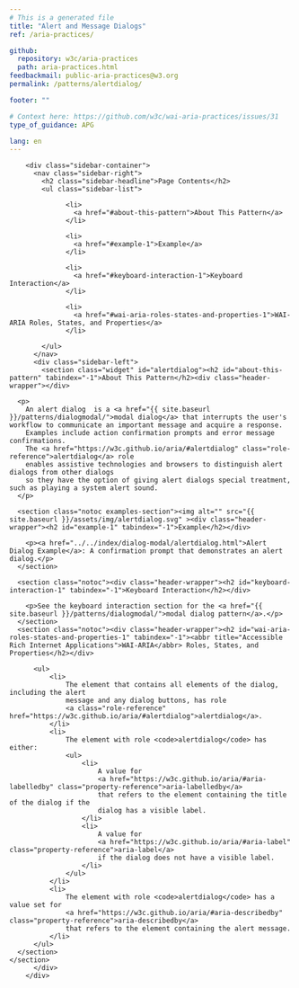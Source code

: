 ```yaml
---
# This is a generated file
title: "Alert and Message Dialogs"
ref: /aria-practices/

github:
  repository: w3c/aria-practices
  path: aria-practices.html
feedbackmail: public-aria-practices@w3.org
permalink: /patterns/alertdialog/

footer: ""

# Context here: https://github.com/w3c/wai-aria-practices/issues/31
type_of_guidance: APG

lang: en
---
```



<link rel="stylesheet" href="{{ site.baseurl }}/assets/styles.css">
<!-- Code highlighting styles -->
<link rel="stylesheet" href="{{ site.baseurl }}/index/css/github.css">

<div>

        <div class="sidebar-container">
          <nav class="sidebar-right">
            <h2 class="sidebar-headline">Page Contents</h2>
            <ul class="sidebar-list">
              
                  <li>
                    <a href="#about-this-pattern">About This Pattern</a>
                  </li>
                 
                  <li>
                    <a href="#example-1">Example</a>
                  </li>
                 
                  <li>
                    <a href="#keyboard-interaction-1">Keyboard Interaction</a>
                  </li>
                 
                  <li>
                    <a href="#wai-aria-roles-states-and-properties-1">WAI-ARIA Roles, States, and Properties</a>
                  </li>
                
            </ul>
          </nav>
          <div class="sidebar-left">
            <section class="widget" id="alertdialog"><h2 id="about-this-pattern" tabindex="-1">About This Pattern</h2><div class="header-wrapper"></div>
      
      <p>
        An alert dialog  is a <a href="{{ site.baseurl }}/patterns/dialogmodal/">modal dialog</a> that interrupts the user's workflow to communicate an important message and acquire a response.
        Examples include action confirmation prompts and error message confirmations.
        The <a href="https://w3c.github.io/aria/#alertdialog" class="role-reference">alertdialog</a> role
        enables assistive technologies and browsers to distinguish alert dialogs from other dialogs
        so they have the option of giving alert dialogs special treatment, such as playing a system alert sound.
      </p>

      <section class="notoc examples-section"><img alt="" src="{{ site.baseurl }}/assets/img/alertdialog.svg" ><div class="header-wrapper"><h2 id="example-1" tabindex="-1">Example</h2></div>
        
        <p><a href="../../index/dialog-modal/alertdialog.html">Alert Dialog Example</a>: A confirmation prompt that demonstrates an alert dialog.</p>
      </section>

      <section class="notoc"><div class="header-wrapper"><h2 id="keyboard-interaction-1" tabindex="-1">Keyboard Interaction</h2></div>
        
        <p>See the keyboard interaction section for the <a href="{{ site.baseurl }}/patterns/dialogmodal/">modal dialog pattern</a>.</p>
      </section>
      <section class="notoc"><div class="header-wrapper"><h2 id="wai-aria-roles-states-and-properties-1" tabindex="-1"><abbr title="Accessible Rich Internet Applications">WAI-ARIA</abbr> Roles, States, and Properties</h2></div>
          
          <ul>
              <li>
                  The element that contains all elements of the dialog, including the alert
                  message and any dialog buttons, has role
                  <a class="role-reference" href="https://w3c.github.io/aria/#alertdialog">alertdialog</a>.
              </li>
              <li>
                  The element with role <code>alertdialog</code> has either:
                  <ul>
                      <li>
                          A value for
                          <a href="https://w3c.github.io/aria/#aria-labelledby" class="property-reference">aria-labelledby</a>
                          that refers to the element containing the title of the dialog if the
                          dialog has a visible label.
                      </li>
                      <li>
                          A value for
                          <a href="https://w3c.github.io/aria/#aria-label" class="property-reference">aria-label</a>
                          if the dialog does not have a visible label.
                      </li>
                  </ul>
              </li>
              <li>
                  The element with role <code>alertdialog</code> has a value set for
                  <a href="https://w3c.github.io/aria/#aria-describedby" class="property-reference">aria-describedby</a>
                  that refers to the element containing the alert message.
              </li>
          </ul>
      </section>
    </section>
          </div>
        </div>
      
</div>
<script>
  var SkipToConfig = {
    settings: {
      skipTo: {
        displayOption: 'popup',
        attachElement: '#site-header',
        colorTheme: 'aria'
      }
    }
  };
</script>
<script src="{{ site.baseurl }}/assets/skipto.min.js"></script>
